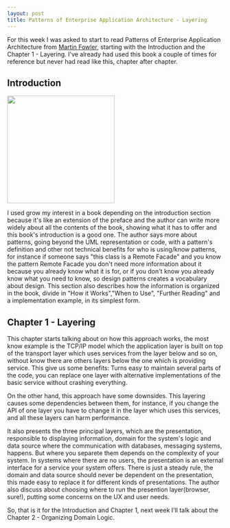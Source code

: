 ```yaml
---
layout: post
title: Patterns of Enterprise Application Architecture - Layering
---
```


For this week I was asked to start to read Patterns of Enterprise Application Architecture from [Martin Fowler](http://martinfowler.com), starting with the Introduction and the Chapter 1 - Layering. I've already had used this book a couple of times for reference but never had read like this, chapter after chapter.

## Introduction

<img src="http://ecx.images-amazon.com/images/I/511D6FdsbXL._AA160_.jpg" width="250" height="250" />

I used grow my interest in a book depending on the introduction section because it's like an extension of the preface and the author can write more widely about all the contents of the book, showing what it has to offer and this book's introduction is a good one. The author says more about patterns, going beyond the UML representation or code, with a pattern's definition and other not technical benefits for who is using/know patterns, for instance if someone says "this class is a Remote Facade" and you know the pattern Remote Facade you don't need more information about it because you already know what it is for, or if you don't know you already know what you need to know, so design patterns creates a vocabulary about design. This section also describes how the information is organized in the book, divide in "How it Works","When to Use", "Further Reading" and a implementation example, in its simplest form.

## Chapter 1 - Layering

This chapter starts talking about on how this approach works, the most know example is the TCP/IP model which the application layer is built on top of the transport layer which uses services from the layer below and so on, without know there are others layers below the one which is providing service. This give us some benefits: Turns easy to maintain several parts of the code, you can replace one layer with alternative implementations of the basic service without crashing everything.

On the other hand, this approach have some downsides. This layering causes some dependencies between them, for instance, if you change the API of one layer you have to change it in the layer which uses this services, and all these layers can harm performance.

It also presents the three principal layers, which are the presentation, responsible to displaying information, domain for the system's logic and data source where the communication with databases, messaging systems, happens. But where you separete them depends on the complexity of your system. In systems where there are no users, the presentation is an external interface for a service your system offers. There is just a steady rule, the domain and data source should never be dependent on the presentation, this made easy to replace it for different kinds of presentations. The author also discuss about choosing where to run the presention layer(browser, sure!), putting some concerns on the UX and user needs.

So, that is it for the Introduction and Chapter 1, next week I'll talk about the Chapter 2 - Organizing Domain Logic.
